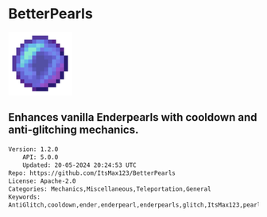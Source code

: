 # BetterPearls
<img src="https://raw.githubusercontent.com/ItsMax123/BetterPearls/9d95e1065ef21658c5955d3374c306e95901f3e3/BetterPearls.png" width="128" height="128" />

## Enhances vanilla Enderpearls with cooldown and anti-glitching mechanics.
```properties
Version: 1.2.0
    API: 5.0.0
    Updated: 20-05-2024 20:24:53 UTC
Repo: https://github.com/ItsMax123/BetterPearls
License: Apache-2.0
Categories: Mechanics,Miscellaneous,Teleportation,General
Keywords: AntiGlitch,cooldown,ender,enderpearl,enderpearls,glitch,ItsMax123,pearl,phase,timer
```